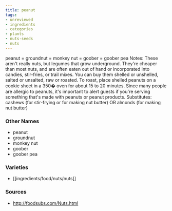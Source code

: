 ```yaml
---
title: peanut
tags:
- unreviewed
- ingredients
- categories
- plants
- nuts-seeds
- nuts
---
```

peanut = groundnut = monkey nut = goober = goober pea Notes: These aren't really nuts, but legumes that grow underground. They're cheaper than most nuts, and are often eaten out of hand or incorporated into candies, stir-fries, or trail mixes. You can buy them shelled or unshelled, salted or unsalted, raw or roasted. To roast, place shelled peanuts on a cookie sheet in a 350� oven for about 15 to 20 minutes. Since many people are allergic to peanuts, it's important to alert guests if you're serving something that's made with peanuts or peanut products. Substitutes: cashews (for stir-frying or for making nut butter) OR almonds (for making nut butter)

### Other Names

* peanut
* groundnut
* monkey nut
* goober
* goober pea

### Varieties

* [[ingredients/food/nuts/nuts]]

### Sources
* http://foodsubs.com/Nuts.html
